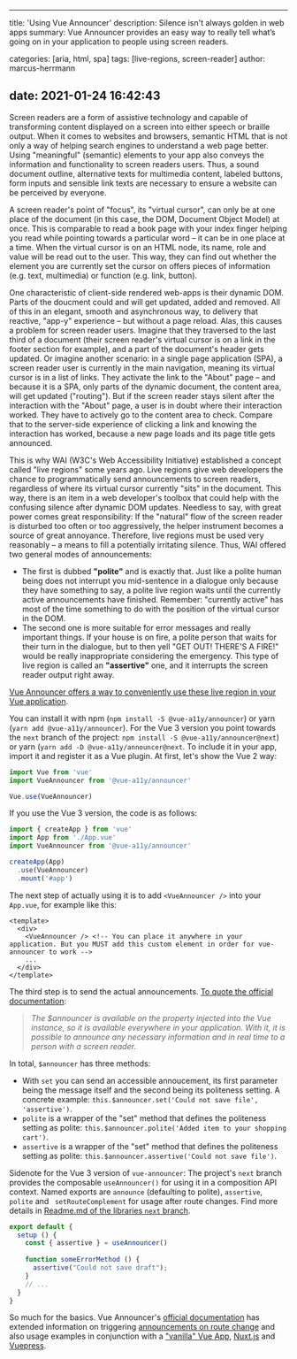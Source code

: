 ---
title: 'Using Vue Announcer'
description: Silence isn't always golden in web apps
summary: Vue Announcer provides an easy way to really tell what’s going on in your application to people using screen readers.

categories: [aria, html, spa]
tags: [live-regions, screen-reader]
author: marcus-herrmann

date: 2021-01-24 16:42:43
-------------------------

Screen readers are a form of assistive technology and capable of transforming content displayed on a screen into either speech or braille output. When it comes to websites and browsers,  semantic HTML that is not only a way of helping search engines to understand a web page better. Using "meaningful" (semantic) elements to your app also conveys the information and functionality to screen readers users. Thus, a sound document outline, alternative texts for multimedia content, labeled buttons, form inputs and sensible link texts are necessary to ensure a website can be perceived by everyone.

A screen reader's point of "focus", its "virtual cursor", can only be at one place of the document (in this case, the DOM, Document Object Model) at once.  This is comparable to read a book page with your index finger helping you read while pointing towards a particular word – it can be in one place at a time. When the virtual cursor is on an HTML node, its name, role and value will be read out to the user. This way, they can find out whether the element you are currently set the cursor on offers pieces of information (e.g. text, multimedia) or function (e.g. link, button).

One characteristic of client-side rendered web-apps is their dynamic DOM. Parts of the doucment could and will get updated, added and removed. All of this in an elegant, smooth and asynchronous way, to delivery that reactive, "app-y" experience – but without a page reload. Alas, this causes a problem for screen reader users. Imagine that they traversed to the last third of a document (their screen reader's virtual cursor is on a link in the footer section for example), and a part of the document's header gets updated. Or imagine another scenario: in a single page application (SPA), a screen reader user is currently in the main navigation, meaning its virtual cursor is in a list of links. They activate the link to the "About" page – and because it is a SPA, only parts of the dynamic document, the content area, will get updated ("routing"). But if the screen reader stays silent after the interaction with the "About" page, a user is in doubt where their interaction worked. They have to actively go to the content area to check. Compare that to the server-side experience of clicking a link and knowing the interaction has worked, because a new page loads and its page title gets announced.

This is why WAI (W3C's Web Accessibility Initiative) established a concept called "live regions" some years ago. Live regions give web developers the chance to programmatically send announcements to screen readers, regardless of where its virtual cursor currently "sits" in the document. This way, there is an item in a web developer's toolbox that could help with the confusing silence after dynamic DOM updates. Needless to say, with great power comes great responsibility: If the "natural" flow of the screen reader is disturbed too often or too aggressively, the helper instrument becomes a source of great annoyance. Therefore, live regions must be used very reasonably – a means to fill a potentially irritating silence. Thus, WAI offered two general modes of announcements:

- The first is dubbed **"polite"** and is exactly that. Just like a polite human being does not interrupt you mid-sentence in a dialogue only because they have something to say, a polite live region waits until the currently active announcements have finished. Remember: "currently active" has most of the time something to do with the position of the virtual cursor in the DOM.
- The second one is more suitable for error messages and really important things. If your house is on fire, a polite person that waits for their turn in the dialogue, but to then yell "GET OUT! THERE'S A FIRE!" would be really inappropriate considering the emergency. This type of live region is called an **"assertive"** one, and it interrupts the screen reader output right away.

[Vue Announcer offers a way to conveniently use these live region in your Vue application](https://github.com/vue-a11y/vue-announcer).

You can install it with npm (`npm install -S @vue-a11y/announcer`) or yarn (`yarn add @vue-a11y/announcer`). For the Vue 3 version you point towards the `next` branch of the project: `npm install -S @vue-a11y/announcer@next`) or yarn (`yarn add -D @vue-a11y/announcer@next`. To include it in your app, import it and register it as a Vue plugin. At first, let's show the Vue 2 way:

```js
import Vue from 'vue'
import VueAnnouncer from '@vue-a11y/announcer'

Vue.use(VueAnnouncer)

```

If you use the Vue 3 version, the code is as follows:

```js
import { createApp } from 'vue'
import App from './App.vue'
import VueAnnouncer from '@vue-a11y/announcer'

createApp(App)
  .use(VueAnnouncer)
  .mount('#app')

```

The next step of actually using it is to add `<VueAnnouncer />` into your `App.vue`, for example like this:

```vue
<template>
  <div>
    <VueAnnouncer /> <!-- You can place it anywhere in your application. But you MUST add this custom element in order for vue-announcer to work -->
    ...
  </div>
</template>
```

The third step is to send the actual announcements. [To quote the official documentation](https://vue-announcer-v2.surge.sh/guide/announcer.html#methods):

> _The $announcer is available on the property injected into the Vue instance, so it is available everywhere in your application. With it, it is possible to announce any necessary information and in real time to a person with a screen reader._

In total, `$announcer` has three methods:
- With `set` you can send an accessible annoucement, its first parameter being the message itself and the second being its politeness setting. A concrete example:       `this.$announcer.set('Could not save file', 'assertive')`.
- `polite`  is a wrapper of the "set" method that defines the politeness setting as polite: `this.$announcer.polite('Added item to your shopping cart')`.
- `assertive`  is a wrapper of the "set" method that defines the politeness setting as polite: `this.$announcer.assertive('Could not save file')`.

Sidenote for the Vue 3 version of `vue-announcer`: The project's `next` branch provides the composable `useAnnouncer()` for using it in a composition API context. Named exports are `announce` (defaulting to polite), `assertive`, `polite` and ` setRouteComplement` for usage after route changes. Find more details in [Readme.md of the libraries `next` branch]( https://github.com/vue-a11y/vue-announcer/blob/next/README.md).

```js
export default {
  setup () {
    const { assertive } = useAnnouncer()
    
    function someErrorMethod () {
      assertive("Could not save draft");
    }
    // ...
  }
}
```

So much for the basics. Vue Announcer's [official documentation](https://vue-announcer-v2.surge.sh/guide/announcer-router.html) has extended information on triggering [announcements on route change](https://vue-announcer-v2.surge.sh/guide/announcer-router.html) and also usage examples in conjunction with a ["vanilla" Vue App](https://vue-announcer-v2.surge.sh/demos/), [Nuxt.js](https://vue-announcer-v2.surge.sh/demos/nuxt.html) and [Vuepress](https://vue-announcer-v2.surge.sh/demos/vuepress.html).
